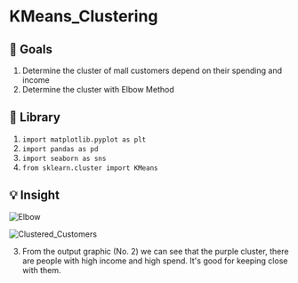 # KMeans_Clustering

## :dart: Goals
1. Determine the cluster of mall customers depend on their spending and income
2. Determine the cluster with Elbow Method

## :notebook: Library
1. `import matplotlib.pyplot as plt`
2. `import pandas as pd`
3. `import seaborn as sns`
4. `from sklearn.cluster import KMeans`

## :bulb: Insight

![Elbow](https://user-images.githubusercontent.com/111473502/225552951-0adc068e-27bc-4b5d-bc41-5aed1972ac4e.png)

![Clustered_Customers](https://user-images.githubusercontent.com/111473502/225553065-b6ca7bc8-27de-49a4-ba0a-317cb1f3837d.png)

3. From the output graphic (No. 2) we can see that the purple cluster, there are people with high income and high spend. It's good for keeping close with them.
